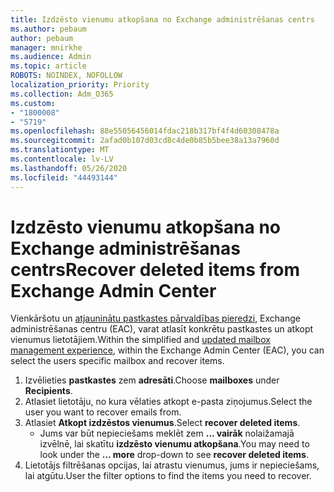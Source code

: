 ```yaml
---
title: Izdzēsto vienumu atkopšana no Exchange administrēšanas centrs
ms.author: pebaum
author: pebaum
manager: mnirkhe
ms.audience: Admin
ms.topic: article
ROBOTS: NOINDEX, NOFOLLOW
localization_priority: Priority
ms.collection: Adm_O365
ms.custom:
- "1800008"
- "5719"
ms.openlocfilehash: 88e55056456014fdac218b317bf4f4d60308478a
ms.sourcegitcommit: 2afad0b107d03cd8c4de0b85b5bee38a13a7960d
ms.translationtype: MT
ms.contentlocale: lv-LV
ms.lasthandoff: 05/26/2020
ms.locfileid: "44493144"
---
```

# <a name="recover-deleted-items-from-exchange-admin-center"></a><span data-ttu-id="6690f-102">Izdzēsto vienumu atkopšana no Exchange administrēšanas centrs</span><span class="sxs-lookup"><span data-stu-id="6690f-102">Recover deleted items from Exchange Admin Center</span></span>

<span data-ttu-id="6690f-103">Vienkāršotu un [atjauninātu pastkastes pārvaldības pieredzi](https://admin.exchange.microsoft.com/#/mailboxes), Exchange administrēšanas centru (EAC), varat atlasīt konkrētu pastkastes un atkopt vienumus lietotājiem.</span><span class="sxs-lookup"><span data-stu-id="6690f-103">Within the simplified and [updated mailbox management experience](https://admin.exchange.microsoft.com/#/mailboxes), within the Exchange Admin Center (EAC), you can select the users specific mailbox and recover items.</span></span>

1. <span data-ttu-id="6690f-104">Izvēlieties **pastkastes** zem **adresāti**.</span><span class="sxs-lookup"><span data-stu-id="6690f-104">Choose **mailboxes** under **Recipients**.</span></span>
2. <span data-ttu-id="6690f-105">Atlasiet lietotāju, no kura vēlaties atkopt e-pasta ziņojumus.</span><span class="sxs-lookup"><span data-stu-id="6690f-105">Select the user you want to recover emails from.</span></span>
3. <span data-ttu-id="6690f-106">Atlasiet **Atkopt izdzēstos vienumus**.</span><span class="sxs-lookup"><span data-stu-id="6690f-106">Select **recover deleted items**.</span></span>
    - <span data-ttu-id="6690f-107">Jums var būt nepieciešams meklēt zem **... vairāk** nolaižamajā izvēlnē, lai skatītu **izdzēsto vienumu atkopšana**.</span><span class="sxs-lookup"><span data-stu-id="6690f-107">You may need to look under the **… more** drop-down to see **recover deleted items**.</span></span>
4. <span data-ttu-id="6690f-108">Lietotājs filtrēšanas opcijas, lai atrastu vienumus, jums ir nepieciešams, lai atgūtu.</span><span class="sxs-lookup"><span data-stu-id="6690f-108">User the filter options to find the items you need to recover.</span></span>
